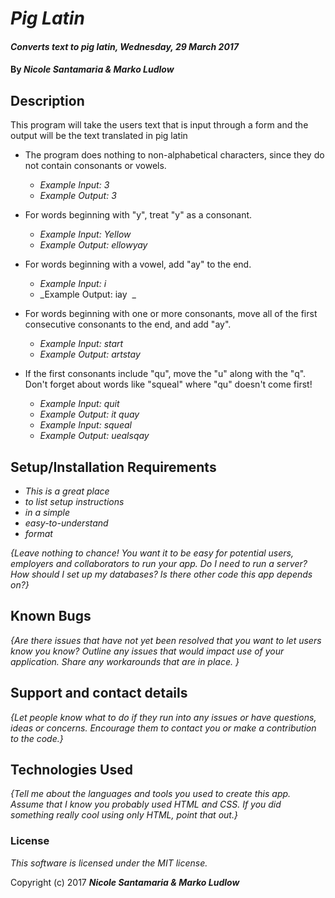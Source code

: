 # _Pig Latin_

#### _Converts text to pig latin, Wednesday, 29 March 2017_

#### By _**Nicole Santamaria & Marko Ludlow**_

## Description
This program will take the users text that is input through a form and the output will be the text translated in pig latin

* The program does nothing to non-alphabetical characters, since they do not contain consonants or vowels.
	*	_Example Input: 3_
	*	_Example Output: 3_

* For words beginning with "y", treat "y" as a consonant.
  	*	_Example Input: Yellow_
  	*	_Example Output: ellowyay _

* For words beginning with a vowel, add "ay" to the end.
	*	_Example Input: i_
	*	_Example Output: iay  _

* For words beginning with one or more consonants, move all of the first consecutive consonants to the end, and add "ay".
	*	_Example Input: start_
	*	_Example Output: artstay _

* If the first consonants include "qu", move the "u" along with the "q". Don't forget about words like "squeal" where "qu" doesn't come first!
	*	_Example Input: quit_
	*	_Example Output: it quay_
	*	_Example Input: squeal_
	*	_Example Output: uealsqay _

## Setup/Installation Requirements

* _This is a great place_
* _to list setup instructions_
* _in a simple_
* _easy-to-understand_
* _format_

_{Leave nothing to chance! You want it to be easy for potential users, employers and collaborators to run your app. Do I need to run a server? How should I set up my databases? Is there other code this app depends on?}_

## Known Bugs

_{Are there issues that have not yet been resolved that you want to let users know you know?  Outline any issues that would impact use of your application.  Share any workarounds that are in place. }_

## Support and contact details

_{Let people know what to do if they run into any issues or have questions, ideas or concerns.  Encourage them to contact you or make a contribution to the code.}_

## Technologies Used

_{Tell me about the languages and tools you used to create this app. Assume that I know you probably used HTML and CSS. If you did something really cool using only HTML, point that out.}_

### License

*This software is licensed under the MIT license.*

Copyright (c) 2017 **_Nicole Santamaria & Marko Ludlow_**
